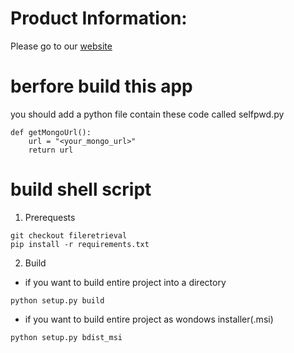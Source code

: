 # Product Information:
Please go to our [website](https://goatwang.github.io/SimCorpFinder/index.html)

# berfore build this app
you should add a python file contain these code called selfpwd.py
```
def getMongoUrl():
    url = "<your_mongo_url>"
    return url
```

# build shell script
1. Prerequests
```
git checkout fileretrieval
pip install -r requirements.txt
```

2. Build
* if you want to build entire project into a directory 
```
python setup.py build
```

* if you want to build entire project as wondows installer(.msi)
```
python setup.py bdist_msi
```
